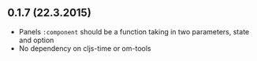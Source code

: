 ## 0.1.7 (22.3.2015)

- Panels `:component` should be a function taking in two parameters, state and option
- No dependency on cljs-time or om-tools
